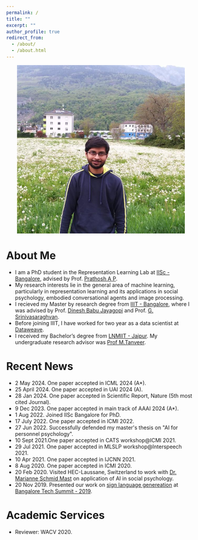 ```yaml
---
permalink: /
title: ""
excerpt: ""
author_profile: true
redirect_from: 
  - /about/
  - /about.html
---
```


<p align="center">
  <img src="https://raw.githubusercontent.com/kyrs/kyrs.github.io/master/images/shubham.jpg" alt="Photo" style="width: 450px;"/> 
</p>

# About Me
* I am a PhD student in the Representation Learning Lab at [IISc - Bangalore](https://iisc.ac.in/), advised by Prof. [Prathosh A P](https://eecs.iisc.ac.in/people/prathosh-a-p/).
* My research interests lie in the general area of machine learning, particularly in representation learning and its applications in social psychology, embodied conversational agents and image processing.
* I recieved my Master by research degree from [IIIT - Bangalore](https://www.iiitb.ac.in/), where I was advised by Prof. [Dinesh Babu Jayagopi](https://www.iiitb.ac.in/faculty/dinesh-babu-jayagopi/) and Prof. [G. Srinivasaraghvan](https://www.iiitb.ac.in/faculty/g-srinivasaraghavan). 
* Before joining IIIT, I have worked for two year as a data scientist at [Dataweave](https://dataweave.com/). 
* I received my Bachelor’s degree from [LNMIIT - Jaipur](https://www.lnmiit.ac.in/). My undergraduate research advisor was [Prof M.Tanveer](http://www.iiti.ac.in/people/~mtanveer/).

# Recent News
* 2 May 2024. One paper accepted in ICML 2024 (A*).
* 25 April 2024. One paper accepted in UAI 2024 (A).
* 28 Jan 2024. One paper accepted in Scientific Report, Nature (5th most cited Journal). 
* 9 Dec 2023. One paper accepted in main track of AAAI 2024 (A*).
* 1 Aug 2022. Joined IISc Bangalore for PhD.
* 17 July 2022. One paper accepted in ICMI 2022.
* 27 Jun 2022. Successfully defended my master's thesis  on "AI for personnel psychology".
* 10 Sept 2021.One paper accepted in CATS workshop@ICMI 2021.
* 29 Jul 2021. One paper accepted in MLSLP workshop@Interspeech 2021. 
* 10 Apr 2021. One paper accepted in IJCNN 2021.
* 8 Aug 2020.  One paper accepted in ICMI 2020.
* 20 Feb 2020. Visited HEC-Laussane, Switzerland to work with [Dr. Marianne Schmid Mast](https://en.wikipedia.org/wiki/Marianne_Schmid_Mast) on application of AI in social psychology.
* 20 Nov 2019. Presented our work on [sign language genereation](https://www.youtube.com/watch?v=WsC9oyjJFY8) at [Bangalore Tech Summit - 2019](https://www.bengalurutechsummit.com/).

# Academic Services
* Reviewer: WACV 2020.


